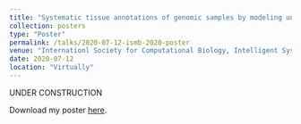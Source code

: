 ```yaml
---
title: "Systematic tissue annotations of genomic samples by modeling unstructured metadata"
collection: posters
type: "Poster"
permalink: /talks/2020-07-12-ismb-2020-poster
venue: "Internationl Society for Computational Biology, Intelligent Systems for Molecular Biology 2020"
date: 2020-07-12
location: "Virtually"
---
```


UNDER CONSTRUCTION

Download my poster [here](../files/ismb-2020-poster.pdf).